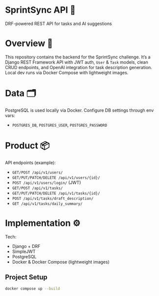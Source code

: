 # SprintSync API 🐍
DRF-powered REST API for tasks and AI suggestions

# Overview 📗
This repository contains the backend for the SprintSync challenge. It’s a Django REST Framework API with JWT auth, `User` & `Task` models, clean CRUD endpoints, and OpenAI integration for task description generation. Local dev runs via Docker Compose with lightweight images.

# Data 🗂️
PostgreSQL is used locally via Docker. Configure DB settings through env vars:
- `POSTGRES_DB`, `POSTGRES_USER`, `POSTGRES_PASSWORD`

# Product 📦
API endpoints (example):
- `GET/POST /api/v1/users/`
- `GET/PUT/PATCH/DELETE /api/v1/users/{id}/`
- `POST /api/v1/users/login/` (JWT)
- `GET/POST /api/v1/tasks/`
- `GET/PUT/PATCH/DELETE /api/v1/tasks/{id}/`
- `POST /api/v1/tasks/draft_description/` 
- `GET /api/v1/tasks/daily_summary/` 

# Implementation ⚙️
Tech:
- Django + DRF
- SimpleJWT
- PostgreSQL
- Docker & Docker Compose (lightweight images)

## Project Setup 
```bash
docker compose up --build
```